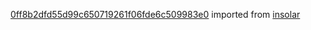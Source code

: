 [0ff8b2dfd55d99c650719261f06fde6c509983e0](https://github.com/insolar/insolar/commit/0ff8b2dfd55d99c650719261f06fde6c509983e0) imported from [insolar](https://github.com/insolar/insolar)
